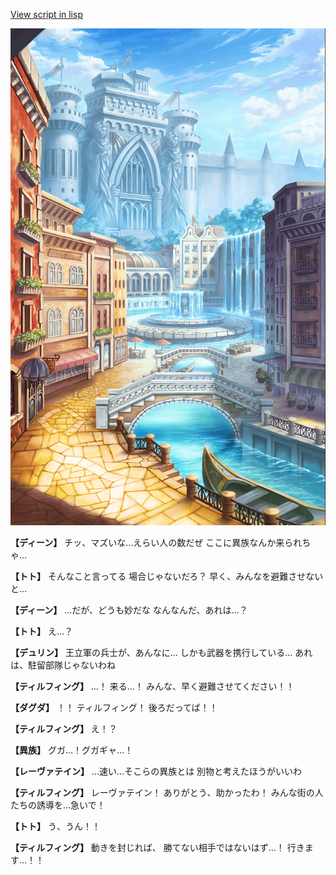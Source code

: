 [View script in lisp](../scripts/1610602.txt)

![006_town.png](../images/backgrounds/006_town.png)

**【ディーン】**
チッ、マズいな…えらい人の数だぜ
ここに異族なんか来られちゃ…

**【トト】**
そんなこと言ってる
場合じゃないだろ？
早く、みんなを避難させないと…

**【ディーン】**
…だが、どうも妙だな
なんなんだ、あれは…？

**【トト】**
え…？

**【デュリン】**
王立軍の兵士が、あんなに…
しかも武器を携行している…
あれは、駐留部隊じゃないわね

**【ティルフィング】**
…！
来る…！
みんな、早く避難させてください！！

**【ダグダ】**
！！
ティルフィング！
後ろだってば！！

**【ティルフィング】**
え！？

**【異族】**
グガ…！グガギャ…！

**【レーヴァテイン】**
…速い…そこらの異族とは
別物と考えたほうがいいわ

**【ティルフィング】**
レーヴァテイン！
ありがとう、助かったわ！
みんな街の人たちの誘導を…急いで！

**【トト】**
う、うん！！

**【ティルフィング】**
動きを封じれば、
勝てない相手ではないはず…！
行きます…！！